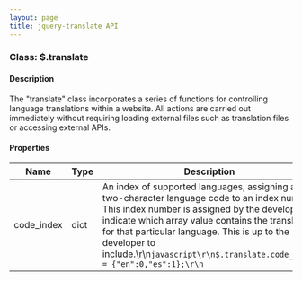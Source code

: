 ```yaml
---
layout: page
title: jquery-translate API
---
```


### Class: $.translate

#### Description

The "translate" class incorporates a series of functions for controlling language translations within a website. All actions are carried out immediately without requiring loading external files such as translation files or accessing external APIs.

#### Properties

Name | Type | Description
---- | ---- | ---
code_index | dict | An index of supported languages, assigning a two-character language code to an index number. This index number is assigned by the developer to indicate which array value contains the translation for that particular language. This is up to the developer to include.\r\n```javascript\r\n$.translate.code_index = {"en":0,"es":1};\r\n``` |